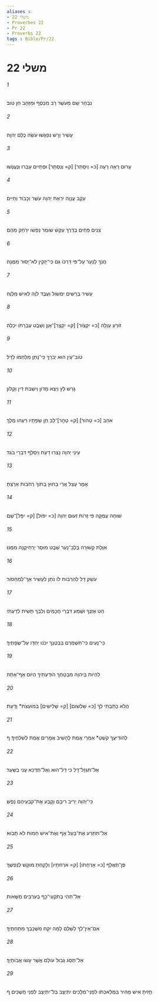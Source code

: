 ```yaml
---
aliases : 
- משלי 22
- Proverbes 22
- Pr 22
- Proverbs 22
tags : Bible/Pr/22
---
```


# משלי 22

###### 1
נִבְחָר שֵׁם מֵעֹשֶׁר רָב מִכֶּסֶף וּמִזָּהָב חֵן טֹוב׃
###### 2
עָשִׁיר וָרָשׁ נִפְגָּשׁוּ עֹשֵׂה כֻלָּם יְהוָה׃
###### 3
עָרוּם רָאָה רָעָה [כ= וְיִסָּתֵר] [ק= וְנִסְתָּר] וּפְתָיִים עָבְרוּ וְנֶעֱנָשׁוּ׃
###### 4
עֵקֶב עֲנָוָה יִרְאַת יְהוָה עֹשֶׁר וְכָבֹוד וְחַיִּים׃
###### 5
צִנִּים פַּחִים בְּדֶרֶךְ עִקֵּשׁ שֹׁומֵר נַפְשֹׁו יִרְחַק מֵהֶם׃
###### 6
חֲנֹךְ לַנַּעַר עַל־פִּי דַרְכֹּו גַּם כִּי־יַזְקִין לֹא־יָסוּר מִמֶּנָּה׃
###### 7
עָשִׁיר בְּרָשִׁים יִמְשֹׁול וְעֶבֶד לֹוֶה לְאִישׁ מַלְוֶה׃
###### 8
זֹורֵעַ עַוְלָה [כ= יִקְצֹור] [ק= יִקְצָר]־אָוֶן וְשֵׁבֶט עֶבְרָתֹו יִכְלֶה׃
###### 9
טֹוב־עַיִן הוּא יְבֹרָךְ כִּי־נָתַן מִלַּחְמֹו לַדָּל׃
###### 10
גָּרֵשׁ לֵץ וְיֵצֵא מָדֹון וְיִשְׁבֹּת דִּין וְקָלֹון׃
###### 11
אֹהֵב [כ= טְהֹור] [ק= טְהָר]־לֵב חֵן שְׂפָתָיו רֵעֵהוּ מֶלֶךְ׃
###### 12
עֵינֵי יְהוָה נָצְרוּ דָעַת וַיְסַלֵּף דִּבְרֵי בֹגֵד׃
###### 13
אָמַר עָצֵל אֲרִי בַחוּץ בְּתֹוךְ רְחֹבֹות אֵרָצֵחַ׃
###### 14
שׁוּחָה עֲמֻקָּה פִּי זָרֹות זְעוּם יְהוָה [כ= יִפֹּול] [ק= יִפָּל]־שָׁם׃
###### 15
אִוֶּלֶת קְשׁוּרָה בְלֶב־נָעַר שֵׁבֶט מוּסָר יַרְחִיקֶנָּה מִמֶּנּוּ׃
###### 16
עֹשֵׁק דָּל לְהַרְבֹּות לֹו נֹתֵן לְעָשִׁיר אַךְ־לְמַחְסֹור׃
###### 17
הַט אָזְנְךָ וּשְׁמַע דִּבְרֵי חֲכָמִים וְלִבְּךָ תָּשִׁית לְדַעְתִּי׃
###### 18
כִּי־נָעִים כִּי־תִשְׁמְרֵם בְּבִטְנֶךָ יִכֹּנוּ יַחְדָּו עַל־שְׂפָתֶיךָ׃
###### 19
לִהְיֹות בַּיהוָה מִבְטַחֶךָ הֹודַעְתִּיךָ הַיֹּום אַף־אָתָּה׃
###### 20
הֲלֹא כָתַבְתִּי לְךָ [כ= שִׁלְשֹׁום] [ק= שָׁלִישִׁים] בְּמֹועֵצֹת* וָדָעַת׃
###### 21
לְהֹודִיעֲךָ קֹשְׁטְ* אִמְרֵי אֱמֶת לְהָשִׁיב אֲמָרִים אֱמֶת לְשֹׁלְחֶיךָ׃ ף
###### 22
אַל־תִּגְזָל־דָּל כִּי דַל־הוּא וְאַל־תְּדַכֵּא עָנִי בַשָּׁעַר׃
###### 23
כִּי־יְהוָה יָרִיב רִיבָם וְקָבַע אֶת־קֹבְעֵיהֶם נָפֶשׁ׃
###### 24
אַל־תִּתְרַע אֶת־בַּעַל אָף וְאֶת־אִישׁ חֵמֹות לֹא תָבֹוא׃
###### 25
פֶּן־תֶּאֱלַף [כ= אָרְחָתֹו] [ק= אֹרְחֹתָיו] וְלָקַחְתָּ מֹוקֵשׁ לְנַפְשֶׁךָ׃
###### 26
אַל־תְּהִי בְתֹקְעֵי־כָף בַּעֹרְבִים מַשָּׁאֹות׃
###### 27
אִם־אֵין־לְךָ לְשַׁלֵּם לָמָּה יִקַּח מִשְׁכָּבְךָ מִתַּחְתֶּיךָ׃
###### 28
אַל־תַּסֵּג גְּבוּל עֹולָם אֲשֶׁר עָשׂוּ אֲבֹותֶיךָ׃
###### 29
חָזִיתָ אִישׁ מָהִיר בִּמְלַאכְתֹּו לִפְנֵי־מְלָכִים יִתְיַצָּב בַּל־יִתְיַצֵּב לִפְנֵי חֲשֻׁכִּים׃ ף
